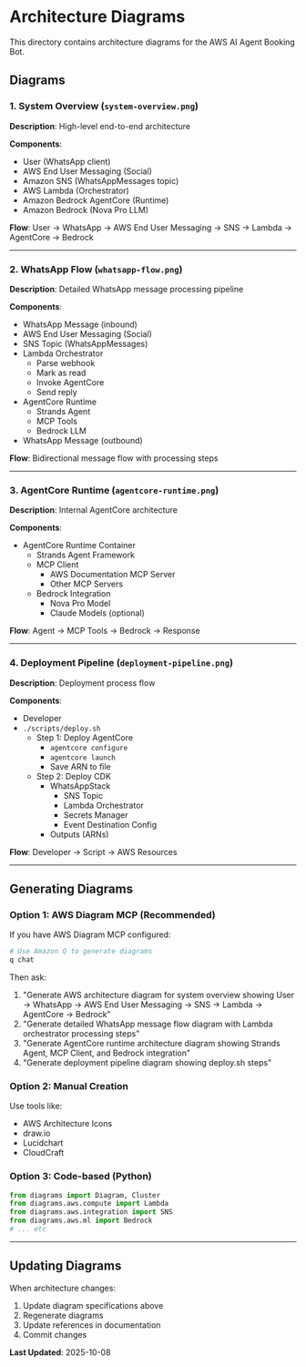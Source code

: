 # Architecture Diagrams

This directory contains architecture diagrams for the AWS AI Agent Booking Bot.

## Diagrams

### 1. System Overview (`system-overview.png`)

**Description**: High-level end-to-end architecture

**Components**:

- User (WhatsApp client)
- AWS End User Messaging (Social)
- Amazon SNS (WhatsAppMessages topic)
- AWS Lambda (Orchestrator)
- Amazon Bedrock AgentCore (Runtime)
- Amazon Bedrock (Nova Pro LLM)

**Flow**: User → WhatsApp → AWS End User Messaging → SNS → Lambda → AgentCore → Bedrock

---

### 2. WhatsApp Flow (`whatsapp-flow.png`)

**Description**: Detailed WhatsApp message processing pipeline

**Components**:

- WhatsApp Message (inbound)
- AWS End User Messaging (Social)
- SNS Topic (WhatsAppMessages)
- Lambda Orchestrator
  - Parse webhook
  - Mark as read
  - Invoke AgentCore
  - Send reply
- AgentCore Runtime
  - Strands Agent
  - MCP Tools
  - Bedrock LLM
- WhatsApp Message (outbound)

**Flow**: Bidirectional message flow with processing steps

---

### 3. AgentCore Runtime (`agentcore-runtime.png`)

**Description**: Internal AgentCore architecture

**Components**:

- AgentCore Runtime Container
  - Strands Agent Framework
  - MCP Client
    - AWS Documentation MCP Server
    - Other MCP Servers
  - Bedrock Integration
    - Nova Pro Model
    - Claude Models (optional)

**Flow**: Agent → MCP Tools → Bedrock → Response

---

### 4. Deployment Pipeline (`deployment-pipeline.png`)

**Description**: Deployment process flow

**Components**:

- Developer
- `./scripts/deploy.sh`
  - Step 1: Deploy AgentCore
    - `agentcore configure`
    - `agentcore launch`
    - Save ARN to file
  - Step 2: Deploy CDK
    - WhatsAppStack
      - SNS Topic
      - Lambda Orchestrator
      - Secrets Manager
      - Event Destination Config
    - Outputs (ARNs)

**Flow**: Developer → Script → AWS Resources

---

## Generating Diagrams

### Option 1: AWS Diagram MCP (Recommended)

If you have AWS Diagram MCP configured:

```bash
# Use Amazon Q to generate diagrams
q chat
```

Then ask:

1. "Generate AWS architecture diagram for system overview showing User → WhatsApp → AWS End User Messaging → SNS → Lambda → AgentCore → Bedrock"
2. "Generate detailed WhatsApp message flow diagram with Lambda orchestrator processing steps"
3. "Generate AgentCore runtime architecture diagram showing Strands Agent, MCP Client, and Bedrock integration"
4. "Generate deployment pipeline diagram showing deploy.sh steps"

### Option 2: Manual Creation

Use tools like:

- AWS Architecture Icons
- draw.io
- Lucidchart
- CloudCraft

### Option 3: Code-based (Python)

```python
from diagrams import Diagram, Cluster
from diagrams.aws.compute import Lambda
from diagrams.aws.integration import SNS
from diagrams.aws.ml import Bedrock
# ... etc
```

---

## Updating Diagrams

When architecture changes:

1. Update diagram specifications above
2. Regenerate diagrams
3. Update references in documentation
4. Commit changes

**Last Updated**: 2025-10-08
